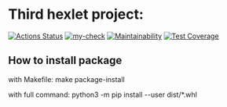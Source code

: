 # Third hexlet project:
[![Actions Status](https://github.com/slavanr45/python-project-83/actions/workflows/hexlet-check.yml/badge.svg)](https://github.com/slavanr45/python-project-83/actions)
[![my-check](https://github.com/slavanr45/python-project-83/actions/workflows/my-check.yml/badge.svg)](https://github.com/slavanr45/python-project-83/actions/workflows/my-check.yml)
[![Maintainability](https://api.codeclimate.com/v1/badges/ee6dd00a6a55ee1d9597/maintainability)](https://codeclimate.com/github/slavanr45/python-project-83/maintainability)
[![Test Coverage](https://api.codeclimate.com/v1/badges/ee6dd00a6a55ee1d9597/test_coverage)](https://codeclimate.com/github/slavanr45/python-project-83/test_coverage)

## How to install package 
with Makefile: 
make package-install

with full command:
python3 -m pip install --user dist/*.whl
